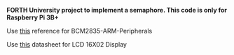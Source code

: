 **FORTH University project to implement a semaphore. This code is only for Raspberry Pi 3B+**

Use [this](https://www.raspberrypi.org/app/uploads/2012/02/BCM2835-ARM-Peripherals.pdf) reference for BCM2835-ARM-Peripherals

Use [this](https://www.openhacks.com/uploadsproductos/eone-1602a1.pdf) datasheet for LCD 16X02 Display
